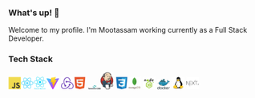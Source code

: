 <!-- BLOG-POST-LIST:START -->

### What's up! 👋

Welcome to my profile. I'm Mootassam working currently as a Full Stack Developer.

<!-- BLOG-POST-LIST:START -->
<!-- BLOG-POST-LIST:START -->

### Tech Stack

<img src="javascript-original.svg" width="5%" height="5%"><img src="react-original.svg" width="5%" height="5%"><img src="reactnative.png" width="5%" height="5%"><img src="vite.png" width="5%" height="5%"> <img src="redux-original.svg" width="5%" height="5%"><img src="html5-original.svg" width="5%" height="5%">
<img src="tailwind.svg" width="5%" height="5%"><img src="Jenkins.svg" width="5%" height="5%"> <img src="css3-original.svg" width="5%" height="5%"><img src="mongodb.svg" width="5%" height="5%"> <img src="node-js.png" width="5%" height="5%">  <img src="docker.svg" width="5%" height="5%">
 <img src="linux-1174928.svg" width="5%" height="5%">  <img src="nextjs.svg" width="5%" height="5%">

<!-- BLOG-POST-LIST:START -->
